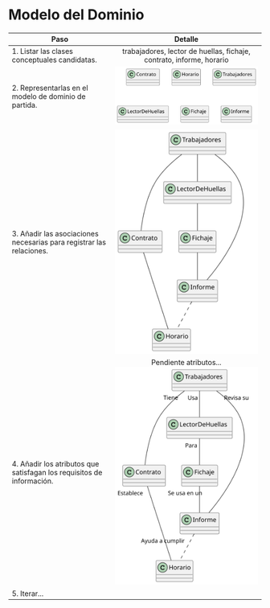 # Modelo del Dominio

| Paso                                                                  |                         Detalle                         |
| --------------------------------------------------------------------- | :-----------------------------------------------------: |
| 1. Listar las clases conceptuales candidatas.                         | trabajadores, lector de huellas, fichaje, contrato, informe, horario |
| 2. Representarlas en el modelo de dominio de partida.                 |          ![](/imagenes/modelosUML/modeloDelDominio/mdd001.svg)           |
| 3. Añadir las asociaciones necesarias para registrar las relaciones.  |          ![](/imagenes/modelosUML/modeloDelDominio/mdd002.svg)           |
| 4. Añadir los atributos que satisfagan los requisitos de información. |    Pendiente atributos...      ![](/imagenes/modelosUML/modeloDelDominio/mdd003.svg)           |
| 5. Iterar...                                                          |                    |
